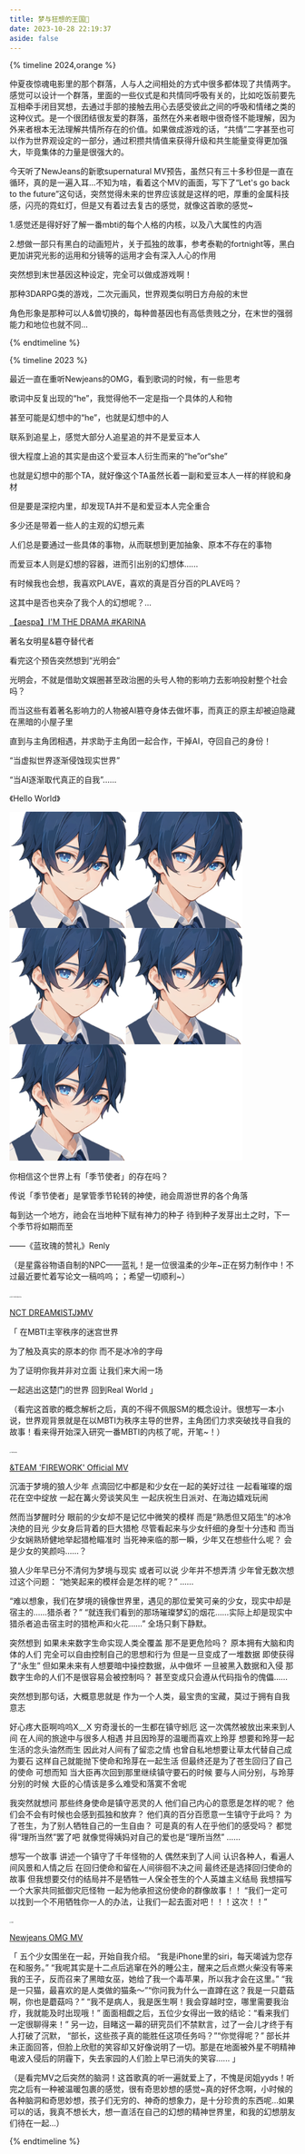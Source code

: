 ```yaml
---
title: 梦与狂想的王国🏰
date: 2023-10-28 22:19:37
aside: false
---
```


{% timeline 2024,orange %}

<!-- timeline 06-29 -->

仲夏夜惊魂电影里的那个群落，人与人之间相处的方式中很多都体现了共情两字。感觉可以设计一个群落，里面的一些仪式是和共情同呼吸有关的，比如吃饭前要先互相牵手闭目冥想，去通过手部的接触去用心去感受彼此之间的呼吸和情绪之类的这种仪式。是一个很团结很友爱的群落，虽然在外来者眼中很奇怪不能理解，因为外来者根本无法理解共情所存在的价值。如果做成游戏的话，“共情”二字甚至也可以作为世界观设定的一部分，通过积攒共情值来获得升级和共生能量变得更加强大，毕竟集体的力量是很强大的。

<!-- endtimeline -->

<!-- timeline 06-18 -->

今天听了NewJeans的新歌supernatural MV预告，虽然只有三十多秒但是一直在循环，真的是一遍入耳...不知为啥，看着这个MV的画面，写下了“Let's go back to the future”这句话，突然觉得未来的世界应该就是这样的吧，厚重的金属科技感，闪亮的霓虹灯，但是又有着过去复古的感觉，就像这首歌的感觉~

<!-- endtimeline -->

<!-- timeline 04-26 -->

1.感觉还是得好好了解一番mbti的每个人格的内核，以及八大属性的内涵

2.想做一部只有黑白的动画短片，关于孤独的故事，参考泰勒的fortnight等，黑白更加讲究光影的运用和分镜等的运用才会有深入人心的作用

<!-- endtimeline -->

<!-- timeline 02-15 -->

突然想到末世基因这种设定，完全可以做成游戏啊！

那种3DARPG类的游戏，二次元画风，世界观类似明日方舟般的末世

角色形象是那种可以人&兽切换的，每种兽基因也有高低贵贱之分，在末世的强弱能力和地位也就不同...

<!-- endtimeline -->

{% endtimeline %}

{% timeline 2023 %}

<!-- timeline 11-24 -->

最近一直在重听Newjeans的OMG，看到歌词的时候，有一些思考

歌词中反复出现的“he”，我觉得他不一定是指一个具体的人和物

甚至可能是幻想中的“he”，也就是幻想中的人

联系到追星上，感觉大部分人追星追的并不是爱豆本人

很大程度上追的其实是由这个爱豆本人衍生而来的“he”or“she”

也就是幻想中的那个TA，就好像这个TA虽然长着一副和爱豆本人一样的样貌和身材

但是要是深挖内里，却发现TA并不是和爱豆本人完全重合

多少还是带着一些人的主观的幻想元素

人们总是要通过一些具体的事物，从而联想到更加抽象、原本不存在的事物

而爱豆本人则是幻想的容器，进而引出别的幻想体......

有时候我也会想，我喜欢PLAVE，喜欢的真是百分百的PLAVE吗？

这其中是否也夹杂了我个人的幻想呢？...

<!-- endtimeline -->

<!-- timeline 11-08 -->

[【aespa】I'M THE DRAMA #KARINA](https://www.bilibili.com/video/BV1Zc4119719/?spm_id_from=333.788.recommend_more_video.4&vd_source=683accdf4a366c372d15625bf59c99d7)

著名女明星&簒夺替代者

看完这个预告突然想到“光明会”

光明会，不就是借助文娱圈甚至政治圈的头号人物的影响力去影响投射整个社会吗？

而当这些有着著名影响力的人物被AI篡夺身体去做坏事，而真正的原主却被迫隐藏在黑暗的小屋子里

直到与主角团相遇，并求助于主角团一起合作，干掉AI，夺回自己的身份！

“当虚拟世界逐渐侵蚀现实世界”

“当AI逐渐取代真正的自我”......

《Hello World》

<!-- endtimeline -->

<!-- timeline 09-06 -->

<img src="../异世相遇/私语札记/Renly.png" alt="Renly" style="zoom: 80%;"/>

你相信这个世界上有「季节使者」的存在吗？  

传说「季节使者」是掌管季节轮转的神使，祂会周游世界的各个角落 

每到达一个地方，祂会在当地种下赋有神力的种子 待到种子发芽出土之时，下一个季节将如期而至

 ——《蓝玫瑰的赞礼》Renly

（是星露谷物语自制的NPC——蓝礼！是一位很温柔的少年~正在努力制作中！不过最近要忙着写论文一稿呜呜；；希望一切顺利~）

<!-- endtimeline -->

<!-- timeline 07-17 -->

<img src="../异世相遇/私语札记/NCT DREAM《ISTJ》.png" alt="NCT DREAM《ISTJ》" style="zoom: 15%;"/>

[NCT DREAM《ISTJ》MV](https://www.bilibili.com/video/BV1Bm4y1j7qo/?spm_id_from=444.42.list.card_archive.click&vd_source=683accdf4a366c372d15625bf59c99d7)

「 在MBTI主宰秩序的迷宫世界 

为了触及真实的原本的你 而不是冰冷的字母 

为了证明你我并非对立面 让我们来大闹一场 

一起逃出这楚门的世界 回到Real World 」

（看完这首歌的概念解析之后，真的不得不佩服SM的概念设计。很想写一本小说，世界观背景就是在以MBTI为秩序主导的世界，主角团们力求突破找寻自我的故事！看来得开始深入研究一番MBTI的内核了呢，开笔~！）

<!-- endtimeline -->

<!-- timeline 07-15 -->

<img src="../异世相遇/私语札记/FIREWORK.png" alt="FIREWORK" style="zoom: 15%;"/>

[&TEAM 'FIREWORK' Official MV](https://www.bilibili.com/video/BV1Eh411T7nh/?spm_id_from=333.337.search-card.all.click&vd_source=683accdf4a366c372d15625bf59c99d7)

沉湎于梦境的狼人少年
点滴回忆中都是和少女在一起的美好过往
一起看璀璨的烟花在空中绽放
一起在篝火旁谈笑风生
一起庆祝生日派对、在海边嬉戏玩闹

然而当梦醒时分
眼前的少女却不是记忆中微笑的模样
而是“熟悉但又陌生”的冰冷决绝的目光
少女身后背着的巨大猎枪
尽管看起来与少女纤细的身型十分违和
而当少女娴熟矫健地举起猎枪瞄准时
当死神来临的那一瞬，少年又在想些什么呢？
会是少女的笑颜吗……？

狼人少年早已分不清何为梦境与现实
或者可以说 少年并不想弄清
少年曾无数次想过这个问题：
“她笑起来的模样会是怎样的呢？”
……

“难以想象，我们在梦境的镜像世界里，遇见的那位爱笑可亲的少女，现实中却是宿主的……猎杀者？”
“就连我们看到的那场璀璨梦幻的烟花……实际上却是现实中猎杀者追击宿主时的猎枪声和火花……”
全场只剩下静默。

<!-- endtimeline -->

<!-- timeline 07-02 -->

突然想到
如果未来数字生命实现人类全覆盖
那不是更危险吗？
原本拥有大脑和肉体的人们
完全可以自由控制自己的思想和行为
但是一旦变成了一堆数据
即使获得了“永生”
但如果未来有人想要暗中操控数据，从中做坏
一旦被黑入数据和入侵
那数字生命的人们不是很容易会被控制吗？
甚至变成只会遵从代码指令的傀儡……

突然想到那句话，大概意思就是
作为一个人类，最宝贵的宝藏，莫过于拥有自我意志

<!-- endtimeline -->

<!-- timeline 03-25 -->

好心疼大臣啊呜呜X﹏X
穷奇漫长的一生都在镇守蚓厄
这一次偶然被放出来来到人间
在人间的旅途中与很多人相遇
并且因玲芽的温暖而喜欢上玲芽
想要和玲芽一起生活的念头油然而生
因此对人间有了留恋之情
也曾自私地想要让草太代替自己成为要石
这样自己就能抛下使命和玲芽在一起生活
但最终还是为了苍生回归了自己的使命
可想而知
当大臣再次回到那里继续镇守要石的时候
要与人间分别，与玲芽分别的时候
大臣的心情该是多么难受和落寞不舍呢

我突然就想问
那些终身使命是镇守恶灵的人
他们自己内心的意愿是怎样的呢？
他们会不会有时候也会感到孤独和放弃？
他们真的百分百愿意一生镇守于此吗？
为了苍生，为了别人牺牲自己的一生自由？
可是真的有人在乎他们的感受吗？
都觉得“理所当然”罢了吧
就像觉得姨妈对自己的爱也是“理所当然”
……

想写一个故事
讲述一个镇守了千年怪物的人
偶然来到了人间
认识各种人，看遍人间风景和人情之后
在回归使命和留在人间徘徊不决之间
最终还是选择回归使命的故事
但我想要交付的结局并不是牺牲一人保全苍生的个人英雄主义结局
我想描写一个大家共同抵御灾厄怪物
一起为他承担这份使命的群像故事！！
“我们一定可以找到一个不用牺牲你一人的办法，让我们一起去面对吧！！！这次！！”

<!-- endtimeline -->

<!-- timeline 01-02 -->

<img src="../异世相遇/私语札记/OMG.png" alt="OMG" style="zoom: 15%;"/>

[Newjeans  OMG MV](https://www.bilibili.com/video/BV1W44y197Hw/?spm_id_from=333.337.search-card.all.click&vd_source=683accdf4a366c372d15625bf59c99d7)

「 五个少女围坐在一起，开始自我介绍。
“我是iPhone里的siri，每天竭诚为您存在和服务。”
“我呢其实是十二点后逃窜在外的睡公主，醒来之后点燃火柴没有等来我的王子，反而召来了黑暗女巫，她给了我一个毒苹果，所以我才会在这里。”
“我是一只猫，最喜欢的是人类做的猫条～”“你问我为什么一直蹲在这？我是一只蘑菇啊，你也是蘑菇吗？”
“我不是病人，我是医生啊！我会穿越时空，哪里需要我治疗，我就能及时出现哦！”
面面相觑之后，五位少女得出一致的结论：“看来我们一定很聊得来！”
另一边，目睹这一幕的研究员们不禁默言，过了一会儿才终于有人打破了沉默，
“部长，这些孩子真的能胜任这项任务吗？”“你觉得呢？”
部长并未正面回答，但脸上欣慰的笑容却又好像说明了一切。那是在地面被外星不明精神电波入侵后的阴霾下，失去家园的人们脸上早已消失的笑容...... 」

（是看完MV之后突然的脑洞！这首歌真的听一遍就爱上了，不愧是闵姐yyds！听完之后有一种被温暖包裹的感觉，很有奇思妙想的感觉~真的好怀念啊，小时候的各种脑洞和奇思妙想，孩子们无穷的、神奇的想象力，是十分珍贵的东西呢...如果可以的话，我真不想长大，想一直活在自己的幻想的精神世界里，和我的幻想朋友们待在一起...）

<!-- endtimeline -->

{% endtimeline %}